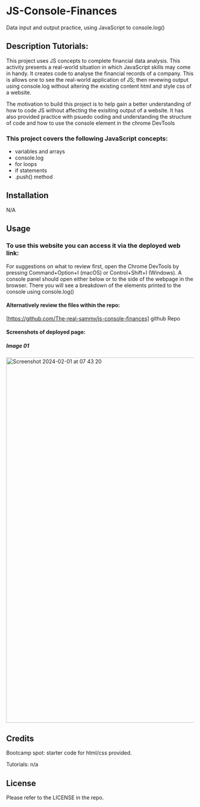 # JS-Console-Finances
Data input and output practice, using JavaScript to console.log()

## Description Tutorials: 

This project uses JS concepts to complete financial data analysis. This activity presents a real-world situation in which JavaScript skills may come in handy. It creates code to analyse the financial records of a company. This is allows one to see the real-world application of JS; then revewing output using console.log without altering the existing content html and style css of a website. 

The motivation to build this project is to help gain a better understanding of how to code JS without affecting the exisiting output of a website. It has also provided practice with psuedo coding and understanding the structure of code and how to use the console element in the chrome DevTools


### This project covers the following JavaScript concepts:

- variables and arrays
- console.log
- for loops
- if statements
- .push() method 

## Installation

N/A

## Usage

### To use this website you can access it via the deployed web link:

For suggestions on what to review first, open the Chrome DevTools by pressing Command+Option+I (macOS) or Control+Shift+I (Windows). A console panel should open either below or to the side of the webpage in the browser. There you will see a breakdown of the elements printed to the console using console.log()

#### Alternatively review the files within the repo: 

[https://github.com/The-real-sammy/js-console-finances] github Repo



#### Screenshots of deployed page:

##### Image 01

<img width="979" alt="Screenshot 2024-02-01 at 07 43 20" src="https://github.com/The-real-sammy/console-finances/assets/152024562/03dd6b55-836f-4da2-b3a3-d8a140b3b861">

## Credits

Bootcamp spot: 
starter code for html/css provided.

Tutorials: n/a


## License

Please refer to the LICENSE in the repo.

